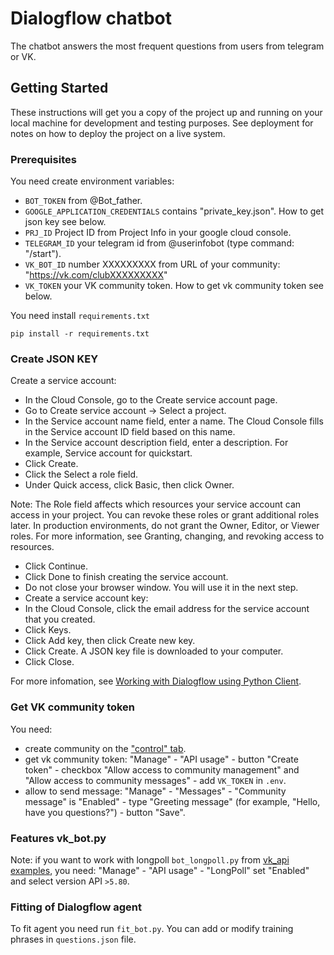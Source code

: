 # Dialogflow chatbot
The chatbot answers the most frequent questions from users from telegram or VK.

## Getting Started

These instructions will get you a copy of the project up and running on your local machine for development and testing purposes. See deployment for notes on how to deploy the project on a live system.

### Prerequisites

You need create environment variables:
- `BOT_TOKEN` from @Bot_father.
- `GOOGLE_APPLICATION_CREDENTIALS` contains "private_key.json". 
How to get json key see below.
- `PRJ_ID` Project ID from Project Info in your google cloud console.
- `TELEGRAM_ID` your telegram id from @userinfobot (type command: "/start").
- `VK_BOT_ID` number XXXXXXXXX from URL of your community: "https://vk.com/clubXXXXXXXXX"
- `VK_TOKEN` your VK community token. How to get vk community token see below.

You need install `requirements.txt`
```    
pip install -r requirements.txt
```


### Create JSON KEY

Create a service account:

- In the Cloud Console, go to the Create service account page.
- Go to Create service account
-> Select a project.
- In the Service account name field, enter a name. The Cloud Console fills in the Service account ID field based on this name.
- In the Service account description field, enter a description. For example, Service account for quickstart.
- Click Create.
- Click the Select a role field.
- Under Quick access, click Basic, then click Owner.

Note: The Role field affects which resources your service account can access in your project. You can revoke these roles or grant additional roles later. In production environments, do not grant the Owner, Editor, or Viewer roles. For more information, see Granting, changing, and revoking access to resources.

- Click Continue.
- Click Done to finish creating the service account.
- Do not close your browser window. You will use it in the next step.
- Create a service account key:
- In the Cloud Console, click the email address for the service account that you created.
- Click Keys.
- Click Add key, then click Create new key.
- Click Create. A JSON key file is downloaded to your computer.
- Click Close.

For more infomation, see [Working with Dialogflow using Python Client](https://medium.com/swlh/working-with-dialogflow-using-python-client-cb2196d579a4).


### Get VK community token

You need:
- create community on the ["control" tab](https://vk.com/groups?tab=admin).
- get vk community token: "Manage" - "API usage" - button "Create token" - checkbox "Allow access to community management" and "Allow access to community messages" - add `VK_TOKEN` in `.env`.
- allow to send message: "Manage" - "Messages" - "Community message" is "Enabled" - type "Greeting message" (for example, "Hello, have you questions?") - button "Save".

### Features vk_bot.py

Note: if you want to work with longpoll `bot_longpoll.py` from [vk_api examples](https://github.com/python273/vk_api/tree/master/examples), you need: "Manage" - "API usage" - "LongPoll" set "Enabled" and select version API `>5.80`.

### Fitting of Dialogflow agent
To fit agent you need run `fit_bot.py`. You can add or modify training phrases in `questions.json` file.